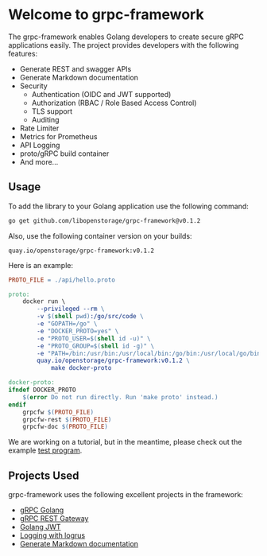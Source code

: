 # Welcome to grpc-framework

The grpc-framework enables Golang developers to create secure gRPC applications
easily. The project provides developers with the following features:

- Generate REST and swagger APIs
- Generate Markdown documentation
- Security
    - Authentication (OIDC and JWT supported)
    - Authorization (RBAC / Role Based Access Control)
    - TLS support
    - Auditing
- Rate Limiter
- Metrics for Prometheus
- API Logging
- proto/gRPC build container
- And more...

## Usage

To add the library to your Golang application use the following command:

```bash
go get github.com/libopenstorage/grpc-framework@v0.1.2
```

Also, use the following container version on your builds:

```
quay.io/openstorage/grpc-framework:v0.1.2
```

Here is an example:

```Makefile
PROTO_FILE = ./api/hello.proto

proto:
	docker run \
		--privileged --rm \
		-v $(shell pwd):/go/src/code \
		-e "GOPATH=/go" \
		-e "DOCKER_PROTO=yes" \
		-e "PROTO_USER=$(shell id -u)" \
		-e "PROTO_GROUP=$(shell id -g)" \
		-e "PATH=/bin:/usr/bin:/usr/local/bin:/go/bin:/usr/local/go/bin" \
		quay.io/openstorage/grpc-framework:v0.1.2 \
			make docker-proto

docker-proto:
ifndef DOCKER_PROTO
	$(error Do not run directly. Run 'make proto' instead.)
endif
	grpcfw $(PROTO_FILE)
	grpcfw-rest $(PROTO_FILE)
	grpcfw-doc $(PROTO_FILE)
```

We are working on a tutorial, but in the meantime, please check out
the example [test program].

[test program]: https://github.com/libopenstorage/grpc-framework/tree/master/test/app

## Projects Used

grpc-framework uses the following excellent projects in the framework:

* [gRPC Golang](https://grpc.io/docs/languages/go/basics/)
* [gRPC REST Gateway](https://grpc-ecosystem.github.io/grpc-gateway/)
* [Golang JWT](https://github.com/golang-jwt/jwt)
* [Logging with logrus](https://github.com/sirupsen/logrus)
* [Generate Markdown documentation](https://github.com/pseudomuto/protoc-gen-doc)


